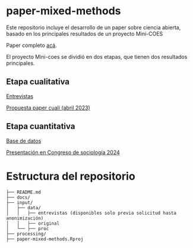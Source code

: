 # paper-mixed-methods
Este repositorio incluye el desarrollo de un paper sobre ciencia abierta, basado en los principales resultados de un proyecto Mini-COES

Paper completo [acá](https://lisa-coes.github.io/paper-mixed-methods/paper.html).

El proyecto Mini-coes se dividió en dos etapas, que tienen dos resultados principales.

## Etapa cualitativa

[Entrevistas](https://drive.google.com/drive/u/1/folders/17BgmY9MXLZ5ygo4qrTfaJG1k445aBLGQ)

[Propuesta paper cuali (abril 2023)](https://lisa-coes.github.io/paper-entrevistas-CA/)

## Etapa cuantitativa

[Base de datos](https://github.com/lisa-coes/cais-survey)

[Presentación en Congreso de sociología 2024](https://lisa-coes.github.io/presentaciones/congreso-sociologia-stgo-Mayo2024/congreso-sociologia-stgo-Mayo2024.html#1)

# Estructura del repositorio

```plaintext
├── README.md
├── docs/
├── input/
│   ├── data/
│   │   ├── entrevistas (disponibles solo previa solicitud hasta anonimización)
│   │   ├── original
│   └── ├── proc
├── processing/
├── paper-mixed-methods.Rproj
```
